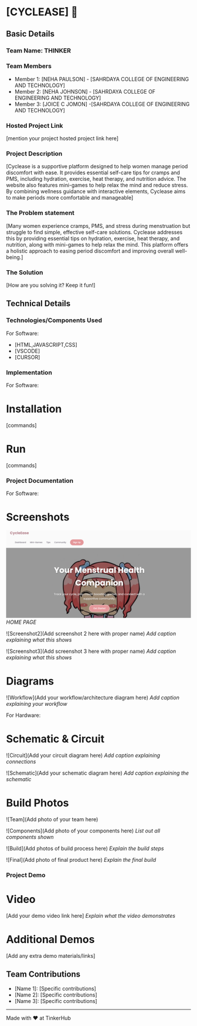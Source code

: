 # [CYCLEASE] 🎯


## Basic Details
### Team Name: THINKER


### Team Members
- Member 1: [NEHA PAULSON] - [SAHRDAYA COLLEGE OF ENGINEERING AND TECHNOLOGY]
- Member 2: [NEHA JOHNSON] - [SAHRDAYA COLLEGE OF ENGINEERING AND TECHNOLOGY]
- Member 3: [JOICE C JOMON] -[SAHRDAYA COLLEGE OF ENGINEERING AND TECHNOLOGY]

### Hosted Project Link
[mention your project hosted project link here]

### Project Description
[Cyclease is a supportive platform designed to help women manage period discomfort with ease. It provides essential self-care tips for cramps and PMS, including hydration, exercise, heat therapy, and nutrition advice. The website also features mini-games to help relax the mind and reduce stress. By combining wellness guidance with interactive elements, Cyclease aims to make periods more comfortable and manageable]

### The Problem statement
[Many women experience cramps, PMS, and stress during menstruation but struggle to find simple, effective self-care solutions. Cyclease addresses this by providing essential tips on hydration, exercise, heat therapy, and nutrition, along with mini-games to help relax the mind. This platform offers a holistic approach to easing period discomfort and improving overall well-being.]

### The Solution
[How are you solving it? Keep it fun!]

## Technical Details
### Technologies/Components Used
For Software:
- [HTML,JAVASCRIPT,CSS]
- [VSCODE]
- [CURSOR]

### Implementation
For Software:
# Installation
[commands]

# Run
[commands]

### Project Documentation
For Software:

# Screenshots
![Screenshot1](CY1.png)
*HOME PAGE*

![Screenshot2](Add screenshot 2 here with proper name)
*Add caption explaining what this shows*

![Screenshot3](Add screenshot 3 here with proper name)
*Add caption explaining what this shows*

# Diagrams
![Workflow](Add your workflow/architecture diagram here)
*Add caption explaining your workflow*

For Hardware:

# Schematic & Circuit
![Circuit](Add your circuit diagram here)
*Add caption explaining connections*

![Schematic](Add your schematic diagram here)
*Add caption explaining the schematic*

# Build Photos
![Team](Add photo of your team here)


![Components](Add photo of your components here)
*List out all components shown*

![Build](Add photos of build process here)
*Explain the build steps*

![Final](Add photo of final product here)
*Explain the final build*

### Project Demo
# Video
[Add your demo video link here]
*Explain what the video demonstrates*

# Additional Demos
[Add any extra demo materials/links]

## Team Contributions
- [Name 1]: [Specific contributions]
- [Name 2]: [Specific contributions]
- [Name 3]: [Specific contributions]

---
Made with ❤️ at TinkerHub
